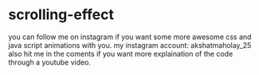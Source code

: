 # scrolling-effect
you can follow me on instagram if you want some more awesome css and java script animations with you.
my instagram account: akshatmaholay_25
also hit me in the coments if you want more explaination of the code through a youtube video.
